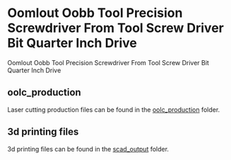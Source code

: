 # Oomlout Oobb Tool Precision Screwdriver From Tool Screw Driver Bit Quarter Inch Drive


Oomlout Oobb Tool Precision Screwdriver From Tool Screw Driver Bit Quarter Inch Drive  
  





















## oolc_production
Laser cutting production files can be found in the [oolc_production](oolc_production) folder.

## 3d printing files
3d printing files can be found in the [scad_output](scad_output) folder.

